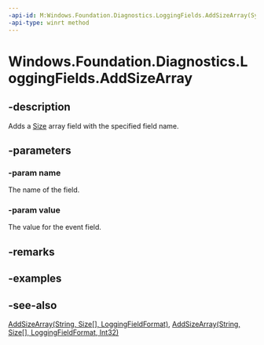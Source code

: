 ```yaml
---
-api-id: M:Windows.Foundation.Diagnostics.LoggingFields.AddSizeArray(System.String,Windows.Foundation.Size[])
-api-type: winrt method
---
```


<!-- Method syntax
public void AddSizeArray(System.String name, Windows.Foundation.Size[] value)
-->

# Windows.Foundation.Diagnostics.LoggingFields.AddSizeArray

## -description
Adds a [Size](../windows.foundation/size.md) array field with the specified field name.

## -parameters
### -param name
The name of the field.

### -param value
The value for the event field.

## -remarks

## -examples

## -see-also
[AddSizeArray(String, Size\[\], LoggingFieldFormat)](loggingfields_addsizearray_623327203.md), [AddSizeArray(String, Size\[\], LoggingFieldFormat, Int32)](loggingfields_addsizearray_15142365.md)